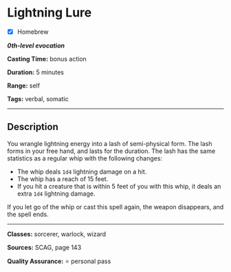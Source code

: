 # Lightning Lure

- [x] Homebrew

***0th-level evocation***

**Casting Time:** bonus action

**Duration:** 5 minutes

**Range:** self

**Tags:** verbal, somatic

---

## Description
You wrangle lightning energy into a lash of semi-physical form.
The lash forms in your free hand, and lasts for the duration.
The lash has the same statistics as a regular whip with the following changes:
- The whip deals `1d4` lightning damage on a hit.
- The whip has a reach of 15 feet.
- If you hit a creature that is within 5 feet of you with this whip, it deals an extra `1d4` lightning damage.

If you let go of the whip or cast this spell again, the weapon disappears, and the spell ends.

---

**Classes:** sorcerer, warlock, wizard

**Sources:** SCAG, page 143

**Quality Assurance:** :star: personal pass
